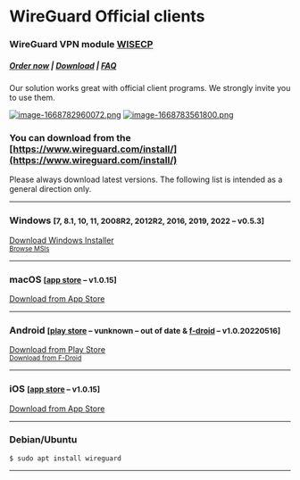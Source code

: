 # WireGuard Official clients

### WireGuard VPN module **[WISECP](https://puqcloud.com/link.php?id=78)** 

##### [Order now](https://puqcloud.com/index.php?rp=/store/wisecp-module-wireguard-vpn) | [Download](https://download.puqcloud.com/WISECP/Product/PUQ_WISECP-WireGuard-VPN/) | [FAQ](https://faq.puqcloud.com/)

Our solution works great with official client programs. We strongly invite you to use them.

[![image-1668782960072.png](https://doc.puq.info/uploads/images/gallery/2022-11/scaled-1680-/image-1668782960072.png)](https://panel.puqcloud.com/index.php?rp=/store/puqvpn "https://panel.puqcloud.com/index.php?rp=/store/puqvpn")
[![image-1668783561800.png](https://doc.puq.info/uploads/images/gallery/2022-11/scaled-1680-/image-1668783561800.png)](https://www.wireguard.com/ "https://www.wireguard.com/")

### You can download from the [https://www.wireguard.com/install/](https://www.wireguard.com/install/)

Please always download latest versions. The following list is intended as a general direction only.

- - - - - -

### Windows <small>\[7, 8.1, 10, 11, 2008R2, 2012R2, 2016, 2019, 2022 – v0.5.3\]</small>

[Download Windows Installer](https://download.wireguard.com/windows-client/wireguard-installer.exe)  
<small>[Browse MSIs](https://download.wireguard.com/windows-client/)</small>

- - - - - -

### macOS <small>\[[app store](https://itunes.apple.com/us/app/wireguard/id1451685025?ls=1&mt=12) – v1.0.15\]</small>

[Download from App Store](https://itunes.apple.com/us/app/wireguard/id1451685025?ls=1&mt=12)

- - - - - -

### Android <small>\[[play store](https://play.google.com/store/apps/details?id=com.wireguard.android) – vunknown – out of date &amp; [f-droid](https://f-droid.org/en/packages/com.wireguard.android/) – v1.0.20220516\]</small>

[Download from Play Store](https://play.google.com/store/apps/details?id=com.wireguard.android)  
<small>[Download from F-Droid](https://f-droid.org/en/packages/com.wireguard.android/)</small>

- - - - - -

### iOS <small>\[[app store](https://itunes.apple.com/us/app/wireguard/id1441195209?ls=1&mt=8) – v1.0.15\]</small>

[Download from App Store](https://itunes.apple.com/us/app/wireguard/id1441195209?ls=1&mt=8)

- - - - - -

### Debian/Ubuntu

```
$ sudo apt install wireguard

```

- - - - - -

